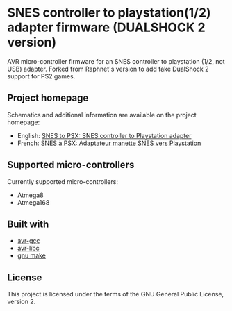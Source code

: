 # SNES controller to playstation(1/2) adapter firmware (DUALSHOCK 2 version)

AVR micro-controller firmware for an SNES controller to playstation (1/2, not USB) adapter.
Forked from Raphnet's version to add fake DualShock 2 support for PS2 games.

## Project homepage

Schematics and additional information are available on the project homepage:

* English: [SNES to PSX: SNES controller to Playstation adapter](http://www.raphnet.net/electronique/snes_to_psx/index_en.php)
* French: [SNES à PSX: Adaptateur manette SNES vers Playstation](http://www.raphnet.net/electronique/snes_to_psx/index.php)

## Supported micro-controllers

Currently supported micro-controllers:

* Atmega8
* Atmega168

## Built with

* [avr-gcc](https://gcc.gnu.org/wiki/avr-gcc)
* [avr-libc](http://www.nongnu.org/avr-libc/)
* [gnu make](https://www.gnu.org/software/make/manual/make.html)

## License

This project is licensed under the terms of the GNU General Public License, version 2.
